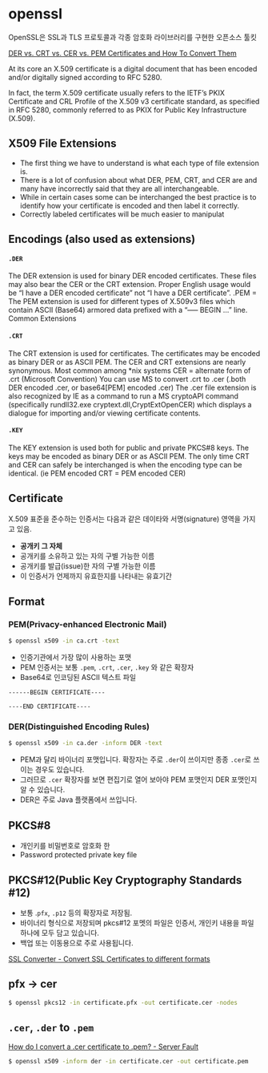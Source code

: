 # openssl

OpenSSL은 SSL과 TLS 프로토콜과 각종 암호화 라이브러리를 구현한 오픈소스 툴킷



[DER vs. CRT vs. CER vs. PEM Certificates and How To Convert Them](http://info.ssl.com/article.aspx?id=12149)


At its core an X.509 certificate is a digital document that has been encoded and/or digitally signed according to RFC 5280.

In fact, the term X.509 certificate usually refers to the IETF’s PKIX Certificate and CRL Profile of the X.509 v3 certificate standard, as specified in RFC 5280, commonly referred to as PKIX for Public Key Infrastructure (X.509).

## X509 File Extensions

- The first thing we have to understand is what each type of file extension is.   
- There is a lot of confusion about what DER, PEM, CRT, and CER are and many have incorrectly said that they are all interchangeable.  
- While in certain cases some can be interchanged the best practice is to identify how your certificate is encoded and then label it correctly.  
- Correctly labeled certificates will be much easier to manipulat

## Encodings (also used as extensions)

#### `.DER` 

The DER extension is used for binary DER encoded certificates. These files may also bear the CER or the CRT extension.   Proper English usage would be “I have a DER encoded certificate” not “I have a DER certificate”.
.PEM = The PEM extension is used for different types of X.509v3 files which contain ASCII (Base64) armored data prefixed with a “—– BEGIN …” line.
Common Extensions

#### `.CRT`

The CRT extension is used for certificates. The certificates may be encoded as binary DER or as ASCII PEM. The CER and CRT extensions are nearly synonymous.  Most common among *nix systems
CER = alternate form of .crt (Microsoft Convention) You can use MS to convert .crt to .cer (.both DER encoded .cer, or base64[PEM] encoded .cer)  The .cer file extension is also recognized by IE as a command to run a MS cryptoAPI command (specifically rundll32.exe cryptext.dll,CryptExtOpenCER) which displays a dialogue for importing and/or viewing certificate contents.

#### `.KEY`

The KEY extension is used both for public and private PKCS#8 keys. The keys may be encoded as binary DER or as ASCII PEM.
The only time CRT and CER can safely be interchanged is when the encoding type can be identical.  (ie  PEM encoded CRT = PEM encoded CER)




## Certificate

X.509 표준을 준수하는 인증서는 다음과 같은 데이타와 서명(signature) 영역을 가지고 있음.

- **공개키 그 자체**
- 공개키를 소유하고 있는 자의 구별 가능한 이름 
- 공개키를 발급(issue)한 자의 구별 가능한 이름 
- 이 인증서가 언제까지 유효한지를 나타내는 유효기간 


## Format

### PEM(Privacy-enhanced Electronic Mail) 

```bash
$ openssl x509 -in ca.crt -text   
```


- 인증기관에서 가장 많이 사용하는 포맷
- PEM 인증서는 보통 `.pem`, `.crt`, `.cer`, `.key` 와 같은 확장자
- Base64로 인코딩된 ASCII 텍스트 파일

```
------BEGIN CERTIFICATE----

----END CERTIFICATE----
```

### DER(Distinguished Encoding Rules) 

```bash
$ openssl x509 -in ca.der -inform DER -text 
```

- PEM과 달리 바이너리 포맷입니다. 확장자는 주로 `.der`이 쓰이지만 종종 `.cer`로 쓰이는 경우도 있습니다. 
- 그러므로 `.cer` 확장자를 보면 편집기로 열어 보아야 PEM 포맷인지 DER 포맷인지 알 수 있습니다. 
- DER은 주로 Java 플랫폼에서 쓰입니다. 


## PKCS#8

- 개인키를 비밀번호로 암호화 한 
- Password protected private key file

## PKCS#12(Public Key Cryptography Standards #12)

- 보통 .`pfx`, `.p12` 등의 확장자로 저장됨. 
- 바이너리 형식으로 저장되며 pkcs#12 포멧의 파일은 인증서, 개인키 내용을 파일하나에 모두 담고 있습니다. 
- 백업 또는 이동용으로 주로 사용됩니다. 

[SSL Converter - Convert SSL Certificates to different formats](https://www.sslshopper.com/ssl-converter.html)

## pfx -> cer

```bash
$ openssl pkcs12 -in certificate.pfx -out certificate.cer -nodes
```

## `.cer`, `.der` to `.pem`

[How do I convert a .cer certificate to .pem? - Server Fault](https://serverfault.com/questions/254627/how-do-i-convert-a-cer-certificate-to-pem)

```bash
$ openssl x509 -inform der -in certificate.cer -out certificate.pem
```
